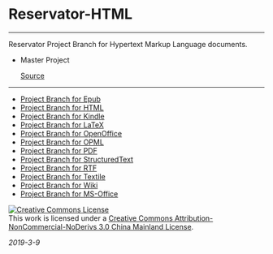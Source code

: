 

# Reservator-HTML

------

Reservator Project Branch for Hypertext Markup Language documents.



- Master Project

  [Source](https://github.com/tanpero/Reservator)

------

- [Project Branch for Epub](https://github.com/tanpero/Reservator-)
- [Project Branch for HTML](https://github.com/tanpero/Reservator-HTML)
- [Project Branch for Kindle](https://github.com/tanpero/Reservator-Kindle)
- [Project Branch for LaTeX](https://github.com/tanpero/Reservator-LaTeX)
- [Project Branch for OpenOffice](https://github.com/tanpero/Reservator-OpenOffice)
- [Project Branch for OPML](https://github.com/tanpero/Reservator-OPML)
- [Project Branch for PDF](https://github.com/tanpero/Reservator-PDF)
- [Project Branch for StructuredText](https://github.com/tanpero/Reservator-reStructuredText)
- [Project Branch for RTF](https://github.com/tanpero/Reservator-RTF)
- [Project Branch for Textile](https://github.com/tanpero/Reservator-Textile)
- [Project Branch for Wiki](https://github.com/tanpero/Reservator-Wiki)
- [Project Branch for MS-Office](https://github.com/tanpero/Reservator-Word)



<a rel="license" href="http://creativecommons.org/licenses/by-nc-nd/3.0/cn/"><img alt="Creative Commons License" style="border-width:0" src="https://i.creativecommons.org/l/by-nc-nd/3.0/cn/88x31.png" /></a><br />This work is licensed under a <a rel="license" href="http://creativecommons.org/licenses/by-nc-nd/3.0/cn/">Creative Commons Attribution-NonCommercial-NoDerivs 3.0 China Mainland License</a>.



*2019-3-9*